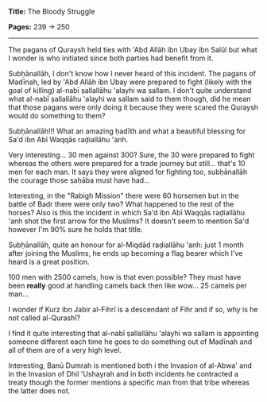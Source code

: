 **Title:** The Bloody Struggle

**Pages:** 239 -> 250

---

The pagans of Quraysh held ties with 'Abd Allāh ibn Ubay ibn Salūl but what I wonder is who initiated since both parties had benefit from it.

Subḥānallāh, I don't know how I never heard of this incident. The pagans of Madīnah, led by 'Abd Allāh ibn Ubay were prepared to fight (likely with the goal of killing) al-nabī ṣallallāhu 'alayhi wa sallam. I don't quite understand what al-nabī ṣallallāhu 'alayhi wa sallam said to them though, did he mean that those pagans were only doing it because they were scared the Quraysh would do something to them?

Subḥānallāh!!! What an amazing ḥadīth and what a beautiful blessing for Sa'd ibn Abī Waqqās raḍiallāhu 'anh.

Very interesting... 30 men against 300? Sure, the 30 were prepared to fight whereas the others were prepared for a trade journey but still... that's 10 men for each man. It says they were aligned for fighting too, subḥānallāh the courage those ṣaḥāba must have had...

Interesting, in the "Rabigh Mission" there were 60 horsemen but in the battle of Badr there were only two? What happened to the rest of the horses? Also is this the incident in which Sa'd ibn Abī Waqqās raḍiallāhu 'anh shot the first arrow for the Muslims? It doesn't seem to mention Sa'd however I'm 90% sure he holds that title.

Subḥānallāh, quite an honour for al-Miqdād raḍiallāhu 'anh: just 1 month after joining the Muslims, he ends up becoming a flag bearer which I've heard is a great position.

100 men with 2500 camels, how is that even possible? They must have been **really** good at handling camels back then like wow... 25 camels per man...

I wonder if Kurz ibn Jabir al-Fihrī is a descendant of Fihr and if so, why is he not called al-Qurashī?

I find it quite interesting that al-nabī ṣallallāhu 'alayhi wa sallam is appointing someone different each time he goes to do something out of Madīnah and all of them are of a very high level.

Interesting, Banū Dumrah is mentioned both i the Invasion of al-Abwa' and in the Invasion of Dhil 'Ushayrah and in both incidents he contracted a treaty though the former mentions a specific man from that tribe whereas the latter does not.
